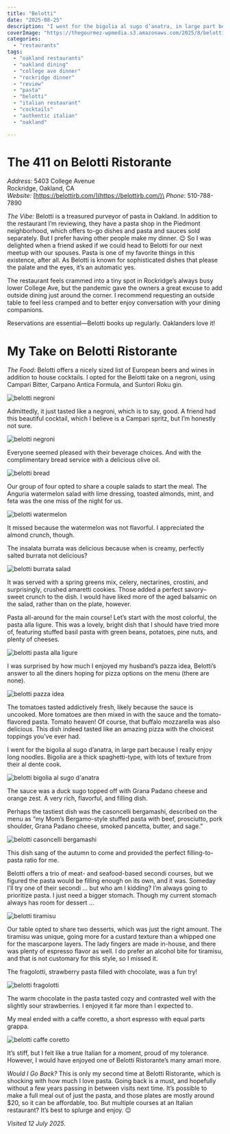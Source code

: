 ```yaml
---
title: "Belotti"
date: "2025-08-25"
description: "I went for the bigolia al sugo d’anatra, in large part because I really enjoy long noodles. Bigolia are a thick spaghetti-type, with lots of texture from their al dente cook."
coverImage: "https://thegourmez-wpmedia.s3.amazonaws.com/2025/8/belotti+(8).jpg"
categories:
  - "restaurants"
tags:
  - "oakland restaurants"
  - "oakland dining"
  - "college ave dinner"
  - "rockridge dinner"
  - "review"
  - "pasta"
  - "belotti"
  - "italian restaurant"
  - "cocktails"
  - "authentic italian"
  - "oakland"

---
```


# The 411 on Belotti Ristorante

*Address:* 5403 College Avenue\
Rockridge, Oakland, CA\
*Website:* [https://belottirb.com/](https://belottirb.com/)\
*Phone*: 510-788-7890

*The Vibe:* Belotti is a treasured purveyor of pasta in Oakland. In addition to the restaurant I’m reviewing, they have a pasta shop in the Piedmont neighborhood, which offers to-go dishes and pasta and sauces sold separately. But I prefer having other people make my dinner. 😉 So I was delighted when a friend asked if we could head to Belotti for our next meetup with our spouses. Pasta is one of my favorite things in this existence, after all. As Belotti is known for sophisticated dishes that please the palate and the eyes, it’s an automatic yes.

The restaurant feels crammed into a tiny spot in Rockridge’s always busy lower College Ave, but the pandemic gave the owners a great excuse to add outside dining just around the corner. I recommend requesting an outside table to feel less cramped and to better enjoy conversation with your dining companions.

Reservations are essential—Belotti books up regularly. Oaklanders love it!

# My Take on Belotti Ristorante

*The Food:* Belotti offers a nicely sized list of European beers and wines in addition to house cocktails. I opted for the Belotti take on a negroni, using Campari Bitter, Carpano Antica Formula, and Suntori Roku gin.

![belotti negroni](https://thegourmez-wpmedia.s3.amazonaws.com/2025/8/belotti+(3).jpg)

Admittedly, it just tasted like a negroni, which is to say, good. A friend had this beautiful cocktail, which I believe is a Campari spritz, but I’m honestly not sure.

![belotti negroni](https://thegourmez-wpmedia.s3.amazonaws.com/2025/8/belotti+(2).jpg)

Everyone seemed pleased with their beverage choices. And with the complimentary bread service with a delicious olive oil.

![belotti bread](https://thegourmez-wpmedia.s3.amazonaws.com/2025/8/belotti+(4).jpg)

Our group of four opted to share a couple salads to start the meal. The Anguria watermelon salad with lime dressing, toasted almonds, mint, and feta was the one miss of the night for us.

![belotti watermelon](https://thegourmez-wpmedia.s3.amazonaws.com/2025/8/belotti+(5).jpg)

It missed because the watermelon was not flavorful. I appreciated the almond crunch, though.

The insalata burrata was delicious because when is creamy, perfectly salted burrata not delicious?

![belotti burrata salad](https://thegourmez-wpmedia.s3.amazonaws.com/2025/8/belotti+(6).jpg)

It was served with a spring greens mix, celery, nectarines, crostini, and surprisingly, crushed amaretti cookies. Those added a perfect savory–sweet crunch to the dish. I would have liked more of the aged balsamic on the salad, rather than on the plate, however.

Pasta all-around for the main course! Let’s start with the most colorful, the pasta alla ligure. This was a lovely, bright dish that I should have tried more of, featuring stuffed basil pasta with green beans, potatoes, pine nuts, and plenty of cheeses.

![belotti pasta alla ligure](https://thegourmez-wpmedia.s3.amazonaws.com/2025/8/belotti+(8).jpg)

I was surprised by how much I enjoyed my husband’s pazza idea, Belotti’s answer to all the diners hoping for pizza options on the menu (there are none).

![belotti pazza idea](https://thegourmez-wpmedia.s3.amazonaws.com/2025/8/belotti+(9).jpg)

The tomatoes tasted addictively fresh, likely because the sauce is uncooked. More tomatoes are then mixed in with the sauce and the tomato-flavored pasta. Tomato heaven! Of course, that buffalo mozzarella was also delicious. This dish indeed tasted like an amazing pizza with the choicest toppings you’ve ever had.

I went for the bigolia al sugo d’anatra, in large part because I really enjoy long noodles. Bigolia are a thick spaghetti-type, with lots of texture from their al dente cook.

![belotti bigolia al sugo d'anatra](https://thegourmez-wpmedia.s3.amazonaws.com/2025/8/belotti+(10).jpg)

The sauce was a duck sugo topped off with Grana Padano cheese and orange zest. A very rich, flavorful, and filling dish.

Perhaps the tastiest dish was the casoncelli bergamashi, described on the menu as “my Mom’s Bergamo-style stuffed pasta with beef, prosciutto, pork shoulder, Grana Padano cheese, smoked pancetta, butter, and sage.”

![belotti casoncelli bergamashi](https://thegourmez-wpmedia.s3.amazonaws.com/2025/8/belotti+(7).jpg)

This dish sang of the autumn to come and provided the perfect filling-to-pasta ratio for me.

Belotti offers a trio of meat- and seafood-based secondi courses, but we figured the pasta would be filling enough on its own, and it was. Someday I’ll try one of their secondi … but who am I kidding? I’m always going to prioritize pasta. I just need a bigger stomach. Though my current stomach always has room for dessert …

![belotti tiramisu](https://thegourmez-wpmedia.s3.amazonaws.com/2025/8/belotti+(12).jpg)

Our table opted to share two desserts, which was just the right amount. The tiramisu was unique, going more for a custard texture than a whipped one for the mascarpone layers. The lady fingers are made in-house, and there was plenty of espresso flavor as well. I do prefer an alcohol bite for tiramisu, and that is not customary for this style, so I missed it.

The fragolotti, strawberry pasta filled with chocolate, was a fun try!

![belotti fragolotti](https://thegourmez-wpmedia.s3.amazonaws.com/2025/8/belotti+(11).jpg)

The warm chocolate in the pasta tasted cozy and contrasted well with the slightly sour strawberries. I enjoyed it far more than I expected to.

My meal ended with a caffe coretto, a short espresso with equal parts grappa.

![belotti caffe coretto](https://thegourmez-wpmedia.s3.amazonaws.com/2025/8/belotti+(1).jpg)

It’s stiff, but I felt like a true Italian for a moment, proud of my tolerance. However, I would have enjoyed one of Belotti Ristorante’s many amari more.

*Would I Go Back?* This is only my second time at Belotti Ristorante, which is shocking with how much I love pasta. Going back is a must, and hopefully without a few years passing in between visits next time. It’s possible to make a full meal out of just the pasta, and those plates are mostly around \$20, so it can be affordable, too. But multiple courses at an Italian restaurant? It’s best to splurge and enjoy. 😉

*Visited 12 July 2025.*
